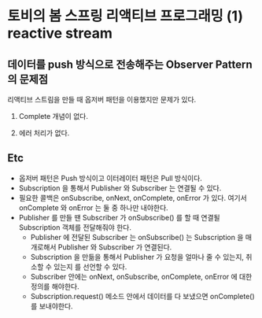 # 토비의 봄 스프링 리액티브 프로그래밍 (1) reactive stream 

## 데이터를 push 방식으로 전송해주는 Observer Pattern 의 문제점 

리액티브 스트림을 만들 때 옵저버 패턴을 이용했지만 문제가 있다. 

1) Complete 개념이 없다.

2) 에러 처리가 없다.

## Etc

- 옵저버 패턴은 Push 방식이고 이터레이터 패턴은 Pull 방식이다.
- Subscription 을 통해서 Publisher 와 Subscriber 는 연결될 수 있다. 
- 필요한 콜백은 onSubscribe, onNext, onComplete, onError 가 있다. 여기서 onComplete 와 onError 는 둘 중 하나만 내야한다.
- Publisher 를 만들 땐 Subscriber 가 onSubscribe() 를 할 때 연결될 Subscription 객체를 전달해줘야 한다.   
  - Publisher 에 전달된 Subscriber 는 onSubscribe() 는 Subscription 을 매개로해서 Publisher 와 Subscriber 가 연결된다. 
  - Subscription 을 만듦을 통해서 Publisher 가 요청을 얼마나 줄 수 있는지, 취소할 수 있는지 를 선언할 수 있다.
  - Subscriber 안에는 onNext, onSubscribe, onComplete, onError 에 대한 정의를 해야한다.
  - Subscription.request() 메소드 안에서 데이터를 다 보냈으면 onComplete() 를 보내야한다.

